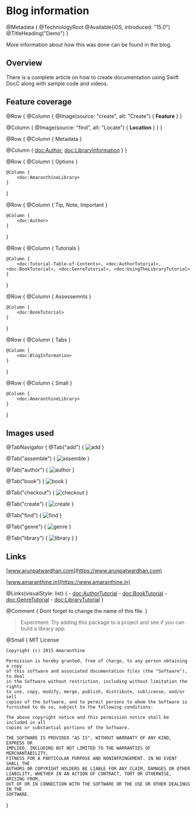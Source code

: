 #  Blog information

@Metadata {
   @TechnologyRoot
   @Available(iOS, introduced: "15.0")
   @TitleHeading("Demo")
}

More information about how this was done can be found in the blog.


## Overview

There is a complete article on how to create documentation using Swift DocC along with sample code and videos.

## Feature coverage

@Row {
   @Column {
      @Image(source: "create", alt: "Create") {
         **Feature**
      }
   }


   @Column {
      @Image(source: "find", alt: "Locate") {
         **Location**
      }
   }
}

@Row {
   @Column {
      Metadata
   }


   @Column {
      <doc:Author>, 
      <doc:LibraryInformation>
   }
}

@Row {
    @Column {
        Options
    }
        
        
    @Column {
        <doc:AmaranthineLibrary>
    }
}
    
@Row {
    @Column {
        Tip, Note, Important
    }
            
            
    @Column {
        <doc:Author>
    }
}
    
@Row {
    @Column {
        Tutorials
    }
                
                
    @Column {
        <doc:Tutorial-Table-of-Contents>, <doc:AuthorTutorial>, <doc:BookTutorial>, <doc:GenreTutorial>, <doc:UsingTheLibraryTutorial>
    }
}

@Row {
    @Column {
        Assessemnts
    }
    
    @Column {
        <doc:BookTutorial>
    }
}
    
@Row {
    @Column {
        Tabs
    }
                        
    @Column {
        <doc:BlogInformation>
    }
}

@Row {
    @Column {
        Small
    }
                        
                        
    @Column {
        <doc:AmaranthineLibrary>
    }
}
    
## Images used

@TabNavigator {
   @Tab("add") {
      ![add](add)
   }

   @Tab("assemble") {
      ![assemble](assemble)
   }
   
   @Tab("author") {
      ![author](author)
   }
   
   @Tab("book") {
      ![book](book)
   }
   
   @Tab("checkout") {
      ![checkout](checkout)
   }
   
   @Tab("create") {
      ![create](create)
   }
   
   @Tab("find") {
      ![find](find)
   }
   
   @Tab("genre") {
      ![genre](genre)
   }
   
   @Tab("library") {
      ![library](library)
   }
}

## Links

[www.arunpatwardhan.com](https://www.arunpatwardhan.com)

[www.amaranthine.in](https://www.amaranthine.in)

@Links(visualStyle: list) {
    - <doc:AuthorTutorial>
    - <doc:BookTutorial>
    - <doc:GenreTutorial>
    - <doc:LibraryTutorial>
}


@Comment {
    Dont forget to change the name of this file.
}

> Experiment: Try adding this package to a project and see if you can build a library app.

@Small {
    MIT License

    Copyright (c) 2015 Amaranthine

    Permission is hereby granted, free of charge, to any person obtaining a copy
    of this software and associated documentation files (the "Software"), to deal
    in the Software without restriction, including without limitation the rights
    to use, copy, modify, merge, publish, distribute, sublicense, and/or sell
    copies of the Software, and to permit persons to whom the Software is
    furnished to do so, subject to the following conditions:

    The above copyright notice and this permission notice shall be included in all
    copies or substantial portions of the Software.

    THE SOFTWARE IS PROVIDED "AS IS", WITHOUT WARRANTY OF ANY KIND, EXPRESS OR
    IMPLIED, INCLUDING BUT NOT LIMITED TO THE WARRANTIES OF MERCHANTABILITY,
    FITNESS FOR A PARTICULAR PURPOSE AND NONINFRINGEMENT. IN NO EVENT SHALL THE
    AUTHORS OR COPYRIGHT HOLDERS BE LIABLE FOR ANY CLAIM, DAMAGES OR OTHER
    LIABILITY, WHETHER IN AN ACTION OF CONTRACT, TORT OR OTHERWISE, ARISING FROM,
    OUT OF OR IN CONNECTION WITH THE SOFTWARE OR THE USE OR OTHER DEALINGS IN THE
    SOFTWARE.
}
